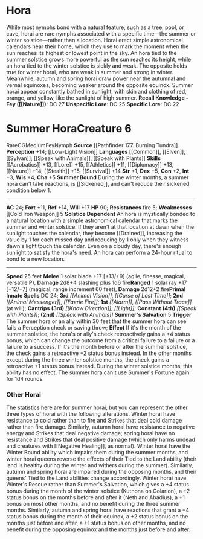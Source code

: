 ﻿---
ac: '24'
alignment: CG
all_resistance: null
burrow_speed: null
charisma: '+5'
climb_speed: null
constitution: '+2'
creature_ability:
- Solstice Dependent
- Summer Bound
- Summer's Salvation
creature_family: '[[DATABASE/monsterfamily/Nymph|Nymph]]'
description: "While most nymphs bond with a natural feature, such as a tree, pool,\
  \ or cave, horai are rare nymphs associated with a specific time\u2014the summer\
  \ or winter solstice\u2014rather than a location. Horai erect simple astronomical\
  \ calendars near their home, which they use to mark the moment when the sun reaches\
  \ its highest or lowest point in the sky. An hora tied to the summer solstice grows\
  \ more powerful as the sun reaches its height, while an hora tied to the winter\
  \ solstice is sickly and weak. The opposite holds true for winter horai, who are\
  \ weak in summer and strong in winter. Meanwhile, autumn and spring horai draw power\
  \ near the autumnal and vernal equinoxes, becoming weaker around the opposite equinox.\
  \ <br/>Summer horai appear constantly bathed in sunlight, with skin and clothing\
  \ of red, orange, and yellow, like the sunlight of high summer.<br/><br/><b><u>Recall\
  \ Knowledge - Fey</u> ( [[DATABASE/skill/Nature|Nature]] )</b>: DC 27<br/><b><u>Unspecific\
  \ Lore</u></b>: DC 25<br/><b><u>Specific Lore</u></b>: DC 22<div class=\"viewbox\"\
  >{{ viewbox(type=monster, id=1813, name=Hora) }}</div><h1 class=\"title\">Summer\
  \ Hora<span style=\"margin-left:auto; margin-right:0\">Creature 6</span></h1><span\
  \ class=\"traitrare\"> [[DATABASE/trait/Rare|Rare]] </span><span class=\"traitalignment\"\
  >CG</span><span class=\"traitsize\">Medium</span><span class=\"trait\"> [[DATABASE/trait/Fey|Fey]]\
  \ </span><span class=\"trait\"> [[DATABASE/trait/Nymph|Nymph]] </span><br/><b>Source</b>\
  \ [[DATABASE/source/Pathfinder 177. Burning Tundra|Pathfinder #177: Burning Tundra]]\
  \ <br/><b>Perception</b> +14; [[DATABASE/monsterability/Low-Light Vision|low-light\
  \ vision]] <br/><b>Languages</b> [[DATABASE/language/Common|Common]] , [[DATABASE/language/Elven|Elven]]\
  \ , [[DATABASE/language/Sylvan|Sylvan]] ; [[DATABASE/spell/Speak with Animals|speak\
  \ with animals]] , [[DATABASE/spell/Speak with Plants|speak with plants]] <br/><b>Skills</b>\
  \ [[DATABASE/skill/Acrobatics|Acrobatics]] +13, [[DATABASE/skill/Lore|Astronomy\
  \ Lore]] +15, [[DATABASE/skill/Athletics|Athletics]] +11, [[DATABASE/skill/Diplomacy|Diplomacy]]\
  \ +13, [[DATABASE/skill/Nature|Nature]] +14, [[DATABASE/skill/Stealth|Stealth]]\
  \ +15, [[DATABASE/skill/Survival|Survival]] +14<br/><b>Str</b> +1, <b>Dex</b> +5,\
  \ <b>Con</b> +2, <b>Int</b> +3, <b>Wis</b> +4, <b>Cha</b> +5<br/><b>Summer Bound</b>\
  \ During the winter months, a summer hora can't take reactions, is [[DATABASE/condition/Sickened|sickened\
  \ 1]] , and can't reduce their sickened condition below 1.<hr/><b>AC</b> 24; <b>Fort</b>\
  \ +11, <b>Ref</b> +14, <b>Will</b> +17<br/><b>HP</b> 90; <b>Resistances</b> [[DATABASE/trait/Fire|fire]]\
  \ 5; <b>Weaknesses</b> [[DATABASE/equipment/Cold Iron Weapon|cold iron]] 5<br/><span\
  \ class=\"hanging-indent\"><b>Solstice Dependent</b> An hora is mystically bonded\
  \ to a natural location with a simple astronomical calendar that marks the summer\
  \ and winter solstice. If they aren't at that location at dawn when the sunlight\
  \ touches the calendar, they become [[DATABASE/condition/Drained|drained 1]] , increasing\
  \ the value by 1 for each missed day and reducing by 1 only when they witness dawn's\
  \ light touch the calendar. Even on a cloudy day, there's enough sunlight to satisfy\
  \ the hora's need. An hora can perform a 24-hour ritual to bond to a new location.</span><hr/><b>Speed</b>\
  \ 25 feet<br/><span class=\"hanging-indent\"><b>Melee</b> <span aria-label=\"Single\
  \ Action\" class=\"action\" role=\"img\" title=\"Single Action\">[one-action]</span>\
  \  solar blade +17 [+13/+9] ( [[DATABASE/trait/Agile|agile]] , [[DATABASE/trait/Finesse|finesse]]\
  \ , [[DATABASE/trait/Magical|magical]] , [[DATABASE/trait/Versatile|versatile P]]\
  \ ), <b>Damage</b> 2d8+4 slashing plus 1d6 fire</span><span class=\"hanging-indent\"\
  ><b>Ranged</b> <span aria-label=\"Single Action\" class=\"action\" role=\"img\"\
  \ title=\"Single Action\">[one-action]</span>  solar ray +17 [+12/+7] ( [[DATABASE/trait/Magical|magical]]\
  \ , [[DATABASE/trait/Range|range increment 60 feet]] ), <b>Damage</b> 2d12+2 fire</span><b>Primal\
  \ Innate Spells</b> DC 24; <b>3rd</b> <i> [[DATABASE/spell/Animal Vision|animal\
  \ vision]] </i>, <i> [[DATABASE/spell/Curse of Lost Time|curse of lost time]] </i>;\
  \ <b>2nd</b> <i> [[DATABASE/spell/Animal Messenger|animal messenger]] </i>, <i>\
  \ [[DATABASE/spell/Faerie Fire|faerie fire]] </i>; <b>1st</b> <i> [[DATABASE/spell/Alarm|alarm]]\
  \ </i>, <i> [[DATABASE/spell/Pass Without Trace|pass without trace]] </i> (at will);\
  \ <b>Cantrips</b> <b>(3rd)</b> <i> [[DATABASE/spell/Know Direction|know direction]]\
  \ </i>, <i> [[DATABASE/spell/Light|light]] </i>; <b>Constant</b> <b>(4th)</b> <i>\
  \ [[DATABASE/spell/Speak with Plants|speak with plants]] </i>; <b>(2nd)</b> <i>\
  \ [[DATABASE/spell/Speak with Animals|speak with animals]] </i><br/><span class=\"\
  hanging-indent\"><b>Summer's Salvation</b> <span aria-label=\"Reaction\" class=\"\
  action\" role=\"img\" title=\"Reaction\">[reaction]</span> <b>Trigger</b> The summer\
  \ hora or an ally within 30 feet that the summer hora can see fails a Perception\
  \ check or saving throw; <b>Effect</b> If it's the month of the summer solstice,\
  \ the hora's or ally's check retroactively gains a +4 status bonus, which can change\
  \ the outcome from a critical failure to a failure or a failure to a success. If\
  \ it's the month before or after the summer solstice, the check gains a retroactive\
  \ +2 status bonus instead. In the other months except during the three winter solstice\
  \ months, the check gains a retroactive +1 status bonus instead. During the winter\
  \ solstice months, this ability has no effect. The summer hora can't use Summer's\
  \ Fortune again for 1d4 rounds.</span><h3 class=\"title\"><img alt=\"Sidebar - Advice\
  \ and Rules\" src=\"Images\\Icons\\Sidebar_1_AdviceAndRules.png\" style=\"height:18px;\
  \ padding:2px 10px 0px 2px\" title=\"Sidebar - Advice and Rules\"/> Other Horai</h3>The\
  \ statistics here are for summer horai, but you can represent the other three types\
  \ of horai with the following alterations. Winter horai have resistance to [[DATABASE/trait/Cold|cold]]\
  \ rather than to [[DATABASE/trait/Fire|fire]] and Strikes that deal cold damage\
  \ rather than fire damage. Similarly, autumn horai have resistance to [[DATABASE/trait/Negative|negative]]\
  \ energy and Strikes that deal negative damage; spring horai have no resistance\
  \ and Strikes that deal positive damage (which only harms [[DATABASE/trait/Undead|undead]]\
  \ and creatures with [[DATABASE/monsterability/Negative Healing|negative healing]]\
  \ , as normal). Winter horai have the Winter Bound ability which impairs them during\
  \ the summer months, and winter horai queens reverse the effects of their Tied to\
  \ the Land ability (their land is healthy during the winter and withers during the\
  \ summer). Similarly, autumn and spring horai are impaired during the opposing months,\
  \ and their queens' Tied to the Land abilities change accordingly. Winter horai\
  \ have Winter's Rescue rather than Summer's Salvation, which gives a +4 status bonus\
  \ during the month of the winter solstice (Kuthona on Golarion), a +2 status bonus\
  \ on the months before and after it (Neth and Abadius), a +1 bonus on most other\
  \ months, and no benefit during the three summer months. Similarly, autumn and spring\
  \ horai have reactions that grant a +4 status bonus during the month of their equinox,\
  \ a +2 status bonus on the months just before and after, a +1 status bonus on other\
  \ months, and no benefit during the opposing equinox and the months just before\
  \ and after."
dexterity: '+5'
element: null
fly_speed: null
fortitude: '+11'
hardness: null
hp: '90'
id: '1813'
immunity: null
intelligence: '+3'
land_speed: '25'
language:
- '[[DATABASE/language/Common|Common]]'
- '[[DATABASE/language/Elven|Elven]]'
- '[[DATABASE/language/Sylvan|Sylvan]] ; [[DATABASE/spell/Speak with Animals|speak
  with animals]]'
- '[[DATABASE/spell/Speak with Plants|speak with plants]]'
level: '6'
max_speed: '25'
name: Summer Hora
perception: '+14'
rarity: Rare
reflex: '+14'
resistance:
- '[[DATABASE/trait/Fire|fire]] 5'
rus_type_level: null
school: null
sense:
- '[[DATABASE/monsterability/Low-Light Vision|low-light vision]]'
size: Medium
skill:
- '[[DATABASE/skill/Acrobatics|Acrobatics]] +13'
- '[[DATABASE/skill/Lore|Astronomy Lore]] +15'
- '[[DATABASE/skill/Athletics|Athletics]] +11'
- '[[DATABASE/skill/Diplomacy|Diplomacy]] +13'
- '[[DATABASE/skill/Nature|Nature]] +14'
- '[[DATABASE/skill/Stealth|Stealth]] +15'
- '[[DATABASE/skill/Survival|Survival]] +14'
source: '[[DATABASE/source/Pathfinder 177. Burning Tundra|Pathfinder #177: Burning
  Tundra]]'
speed:
- 25 feet
spell:
- '[[DATABASE/spell/Alarm|Alarm]]'
- '[[DATABASE/spell/Animal Messenger|AnimalMessenger]]'
- '[[DATABASE/spell/Animal Vision|Animal Vision]]'
- '[[DATABASE/spell/Curse of Lost Time|Curse of Lost Time]]'
- '[[DATABASE/spell/Faerie Fire|Faerie Fire]]'
- '[[DATABASE/spell/Know Direction|Know Direction]]'
- '[[DATABASE/spell/Light|Light]]'
- '[[DATABASE/spell/Pass Without Trace|PassWithout Trace]]'
- '[[DATABASE/spell/Speak with Animals|Speak with Animals]]'
- '[[DATABASE/spell/Speak with Plants|Speak with Plants]]'
strength: '+1'
strength_req: '1'
strongest_save:
- Will
swim_speed: null
trait:
- '[[DATABASE/trait/Fey|Fey]]'
- '[[DATABASE/trait/Nymph|Nymph]]'
- '[[DATABASE/trait/Rare|Rare]]'
type: Creature
vision: Low-light vision
weakest_save:
- Fortitude
weakness:
- '[[DATABASE/equipment/Cold Iron Weapon|cold iron]] 5'
will: '+17'
wisdom: '+4'

---
# Hora

While most nymphs bond with a natural feature, such as a tree, pool, or cave, horai are rare nymphs associated with a specific time—the summer or winter solstice—rather than a location. Horai erect simple astronomical calendars near their home, which they use to mark the moment when the sun reaches its highest or lowest point in the sky. An hora tied to the summer solstice grows more powerful as the sun reaches its height, while an hora tied to the winter solstice is sickly and weak. The opposite holds true for winter horai, who are weak in summer and strong in winter. Meanwhile, autumn and spring horai draw power near the autumnal and vernal equinoxes, becoming weaker around the opposite equinox. 
Summer horai appear constantly bathed in sunlight, with skin and clothing of red, orange, and yellow, like the sunlight of high summer.
**Recall Knowledge - Fey ([[Nature]])**: DC 27
**Unspecific Lore**: DC 25
**Specific Lore**: DC 22

# Summer Hora<span class="item-type">Creature 6</span>

<span class="trait-rare item-trait">Rare</span><span class="trait-alignment item-trait">CG</span><span class="trait-size item-trait">Medium</span><span class="item-trait">Fey</span><span class="item-trait">Nymph</span>
**Source** [[Pathfinder 177. Burning Tundra]]
**Perception** +14; [[Low-Light Vision]]
**Languages** [[Common]], [[Elven]], [[Sylvan]]; [[Speak with Animals]], [[Speak with Plants]]
**Skills** [[Acrobatics]] +13, [[Lore]] +15, [[Athletics]] +11, [[Diplomacy]] +13, [[Nature]] +14, [[Stealth]] +15, [[Survival]] +14
**Str** +1, **Dex** +5, **Con** +2, **Int** +3, **Wis** +4, **Cha** +5
**Summer Bound** During the winter months, a summer hora can't take reactions, is [[Sickened]], and can't reduce their sickened condition below 1.

---
**AC** 24; **Fort** +11, **Ref** +14, **Will** +17
**HP** 90; **Resistances** fire 5; **Weaknesses** [[Cold Iron Weapon]] 5
<span class="in-box-ability">**Solstice Dependent** An hora is mystically bonded to a natural location with a simple astronomical calendar that marks the summer and winter solstice. If they aren't at that location at dawn when the sunlight touches the calendar, they become [[Drained]], increasing the value by 1 for each missed day and reducing by 1 only when they witness dawn's light touch the calendar. Even on a cloudy day, there's enough sunlight to satisfy the hora's need. An hora can perform a 24-hour ritual to bond to a new location.</span>

---
**Speed** 25 feet
<span class="in-box-ability">**Melee** <span class="action-icon">1</span> solar blade +17 [+13/+9] (agile, finesse, magical, versatile P), **Damage** 2d8+4 slashing plus 1d6 fire</span><span class="in-box-ability">**Ranged** <span class="action-icon">1</span> solar ray +17 [+12/+7] (magical, range increment 60 feet), **Damage** 2d12+2 fire</span>**Primal Innate Spells** DC 24; **3rd** _[[Animal Vision]]_, _[[Curse of Lost Time]]_; **2nd** _[[Animal Messenger]]_, _[[Faerie Fire]]_; **1st** _[[Alarm]]_, _[[Pass Without Trace]]_ (at will); **Cantrips** **(3rd)** _[[Know Direction]]_, _[[Light]]_; **Constant** **(4th)** _[[Speak with Plants]]_; **(2nd)** _[[Speak with Animals]]_
<span class="in-box-ability">**Summer's Salvation** <span class="action-icon">5</span> **Trigger** The summer hora or an ally within 30 feet that the summer hora can see fails a Perception check or saving throw; **Effect** If it's the month of the summer solstice, the hora's or ally's check retroactively gains a +4 status bonus, which can change the outcome from a critical failure to a failure or a failure to a success. If it's the month before or after the summer solstice, the check gains a retroactive +2 status bonus instead. In the other months except during the three winter solstice months, the check gains a retroactive +1 status bonus instead. During the winter solstice months, this ability has no effect. The summer hora can't use Summer's Fortune again for 1d4 rounds.</span>

###  Other Horai

The statistics here are for summer horai, but you can represent the other three types of horai with the following alterations. Winter horai have resistance to cold rather than to fire and Strikes that deal cold damage rather than fire damage. Similarly, autumn horai have resistance to negative energy and Strikes that deal negative damage; spring horai have no resistance and Strikes that deal positive damage (which only harms undead and creatures with [[Negative Healing]], as normal). Winter horai have the Winter Bound ability which impairs them during the summer months, and winter horai queens reverse the effects of their Tied to the Land ability (their land is healthy during the winter and withers during the summer). Similarly, autumn and spring horai are impaired during the opposing months, and their queens' Tied to the Land abilities change accordingly. Winter horai have Winter's Rescue rather than Summer's Salvation, which gives a +4 status bonus during the month of the winter solstice (Kuthona on Golarion), a +2 status bonus on the months before and after it (Neth and Abadius), a +1 bonus on most other months, and no benefit during the three summer months. Similarly, autumn and spring horai have reactions that grant a +4 status bonus during the month of their equinox, a +2 status bonus on the months just before and after, a +1 status bonus on other months, and no benefit during the opposing equinox and the months just before and after.